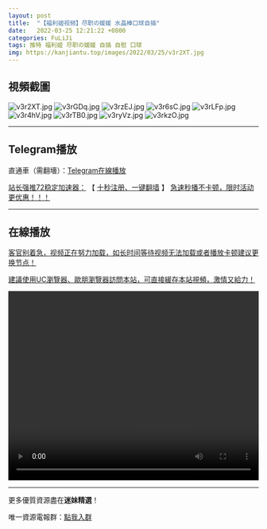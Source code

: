 ```yaml
---
layout: post
title:  "【福利姬视频】尽职の媛媛 水晶棒口球自插"
date:   2022-03-25 12:21:22 +0800
categories: FuLiJi
tags: 推特 福利姬 尽职の媛媛 自插 自慰 口球
img: https://kanjiantu.top/images/2022/03/25/v3r2XT.jpg
---
```



## 視頻截圖

![v3r2XT.jpg](https://kanjiantu.top/images/2022/03/25/v3r2XT.jpg)
![v3rGDq.jpg](https://kanjiantu.top/images/2022/03/25/v3rGDq.jpg)
![v3rzEJ.jpg](https://kanjiantu.top/images/2022/03/25/v3rzEJ.jpg)
![v3r6sC.jpg](https://kanjiantu.top/images/2022/03/25/v3r6sC.jpg)
![v3rLFp.jpg](https://kanjiantu.top/images/2022/03/25/v3rLFp.jpg)
![v3r4hV.jpg](https://kanjiantu.top/images/2022/03/25/v3r4hV.jpg)
![v3rTB0.jpg](https://kanjiantu.top/images/2022/03/25/v3rTB0.jpg)
![v3ryVz.jpg](https://kanjiantu.top/images/2022/03/25/v3ryVz.jpg)
![v3rkzO.jpg](https://kanjiantu.top/images/2022/03/25/v3rkzO.jpg)

* * *
## Telegram播放

直通車（需翻墻）：[Telegram在線播放](https://t.me/mimeijingxuan/305)

<u>站长强推72稳定加速器：</u> 【 [十秒注册、一键翻墙](https://www.mimei.blog/skip/vpn.html) 】
<u>  急速秒播不卡顿，限时活动更优惠！！！</u>
* * *
## 在線播放
<u>客官别着急，视频正在努力加载，如长时间等待视频无法加载或者播放卡顿建议更换节点！</u>

<u>建議使用UC瀏覽器、歐朋瀏覽器訪問本站，可直接緩存本站視頻，激情又給力！</u>
<center><video src="https://cdn.publer.io/uploads/videos/6247eb77db2797357edec7e8/12ef4e4892ff4472a8a16a274f7094d1.mp4" width="100%" height="380px" controls="controls"></video></center>


* * *
更多優質資源盡在**迷妹精選**！

唯一資源電報群：[點我入群](https://t.me/mimeijingxuan)


